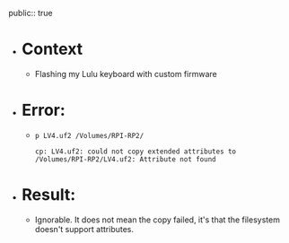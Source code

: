 public:: true

- # Context
	- Flashing my Lulu keyboard with custom firmware
- # Error:
	- ```
	  p LV4.uf2 /Volumes/RPI-RP2/
	  
	  cp: LV4.uf2: could not copy extended attributes to /Volumes/RPI-RP2/LV4.uf2: Attribute not found
	  ```
- # Result:
	- Ignorable. It does not mean the copy failed, it's that the filesystem doesn't support attributes.